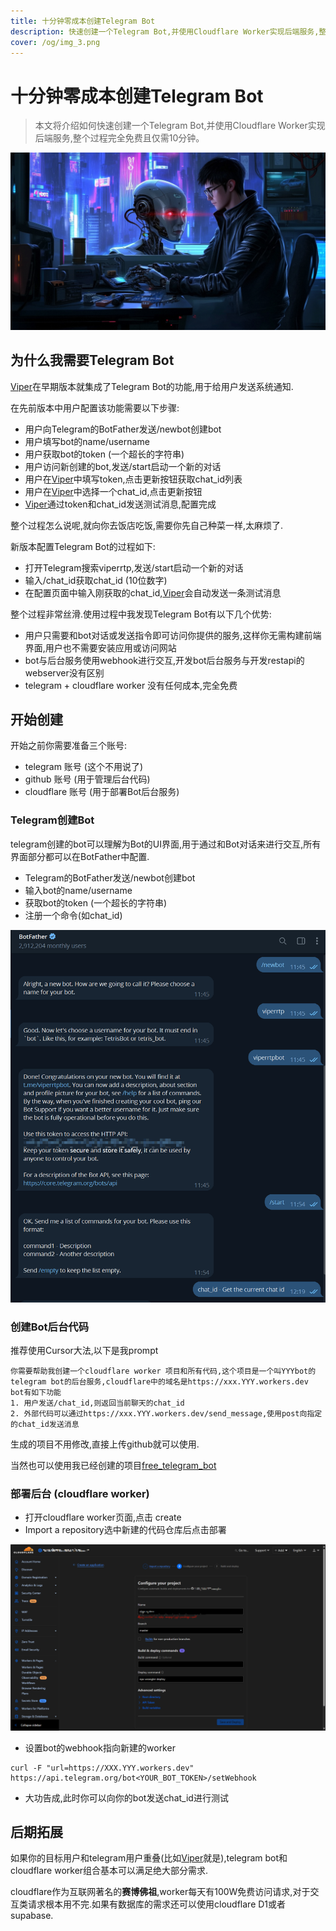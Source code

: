 ```yaml
---
title: 十分钟零成本创建Telegram Bot
description: 快速创建一个Telegram Bot,并使用Cloudflare Worker实现后端服务,整个过程完全免费且仅需10分钟
cover: /og/img_3.png
---
```


# 十分钟零成本创建Telegram Bot

> 本文将介绍如何快速创建一个Telegram Bot,并使用Cloudflare Worker实现后端服务,整个过程完全免费且仅需10分钟。

![img_3.png](../../public/og/img_3.png)

## 为什么我需要Telegram Bot

[Viper](https://www.viperrtp.com/)在早期版本就集成了Telegram Bot的功能,用于给用户发送系统通知.

在先前版本中用户配置该功能需要以下步骤:

- 用户向Telegram的BotFather发送/newbot创建bot
- 用户填写bot的name/username
- 用户获取bot的token (一个超长的字符串)
- 用户访问新创建的bot,发送/start启动一个新的对话
- 用户在[Viper](https://www.viperrtp.com/)中填写token,点击更新按钮获取chat_id列表
- 用户在[Viper](https://www.viperrtp.com/)中选择一个chat_id,点击更新按钮
- [Viper](https://www.viperrtp.com/)通过token和chat_id发送测试消息,配置完成

整个过程怎么说呢,就向你去饭店吃饭,需要你先自己种菜一样,太麻烦了.

新版本配置Telegram Bot的过程如下:

+ 打开Telegram搜索viperrtp,发送/start启动一个新的对话
+ 输入/chat_id获取chat_id (10位数字)
+ 在配置页面中输入刚获取的chat_id,[Viper](https://www.viperrtp.com/)会自动发送一条测试消息

整个过程非常丝滑.使用过程中我发现Telegram Bot有以下几个优势:

- 用户只需要和bot对话或发送指令即可访问你提供的服务,这样你无需构建前端界面,用户也不需要安装应用或访问网站
- bot与后台服务使用webhook进行交互,开发bot后台服务与开发restapi的webserver没有区别
- telegram + cloudflare worker 没有任何成本,完全免费

## 开始创建

开始之前你需要准备三个账号:

- telegram 账号 (这个不用说了)
- github 账号 (用于管理后台代码)
- cloudflare 账号 (用于部署Bot后台服务)

### Telegram创建Bot

telegram创建的bot可以理解为Bot的UI界面,用于通过和Bot对话来进行交互,所有界面部分都可以在BotFather中配置.

- Telegram的BotFather发送/newbot创建bot
- 输入bot的name/username
- 获取bot的token (一个超长的字符串)
- 注册一个命令(如chat_id)

![img.png](img/create_free_telegram_bot_in_ten_minutes/img.png)

### 创建Bot后台代码

推荐使用Cursor大法,以下是我prompt

```
你需要帮助我创建一个cloudflare worker 项目和所有代码,这个项目是一个叫YYYbot的telegram bot的后台服务,cloudflare中的域名是https://xxx.YYY.workers.dev
bot有如下功能
1. 用户发送/chat_id,则返回当前聊天的chat_id
2. 外部代码可以通过https://xxx.YYY.workers.dev/send_message,使用post向指定的chat_id发送消息
```

生成的项目不用修改,直接上传github就可以使用.

当然也可以使用我已经创建的项目[free_telegram_bot](https://github.com/FunnyWolf/free_telegram_bot)

### 部署后台 (cloudflare worker)

- 打开cloudflare worker页面,点击 create
- Import a repository选中新建的代码仓库后点击部署

![img_1.png](img/create_free_telegram_bot_in_ten_minutes/img_1.png)

- 设置bot的webhook指向新建的worker

```shell
curl -F "url=https://XXX.YYY.workers.dev" https://api.telegram.org/bot<YOUR_BOT_TOKEN>/setWebhook
```

- 大功告成,此时你可以向你的bot发送chat_id进行测试

## 后期拓展

如果你的目标用户和telegram用户重叠(比如[Viper](https://www.viperrtp.com/)就是),telegram bot和cloudflare worker组合基本可以满足绝大部分需求.

cloudflare作为互联网著名的**赛博佛祖**,worker每天有100W免费访问请求,对于交互类请求根本用不完.如果有数据库的需求还可以使用cloudflare D1或者supabase.

